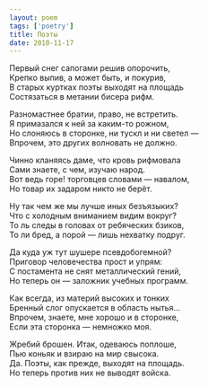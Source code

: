 ```yaml
---
layout: poem
tags: ['poetry']
title: Поэты
date: 2010-11-17
---
```


Первый снег сапогами решив опорочить,<br>
Крепко выпив, а может быть, и покурив,<br>
В старых куртках поэты выходят на площадь<br>
Состязаться в метании бисера рифм.<br>

Разномастнее братии, право, не встретить.<br>
Я примазался к ней за каким-то рожном,<br>
Но слоняюсь в сторонке, ни тускл и ни светел —<br>
Впрочем, это других волновать не должно.<br>

Чинно кланяясь даме, что кровь рифмовала<br>
Сами знаете, с чем, изучаю народ.<br>
Вот ведь горе! торговцев словами — навалом,<br>
Но товар их задаром никто не берёт.<br>

Ну так чем же мы лучше иных безъязыких?<br>
Что с холодным вниманием видим вокруг?<br>
То ль следы в головах от ребяческих бзиков,<br>
То ли бред, а порой — лишь нехватку подруг.<br>

Да куда уж тут шушере псевдобогемной?<br>
Приговор человечества прост и упрям:<br>
С постамента не снят металлический гений,<br>
Но теперь он — заложник учебных программ.<br>

Как всегда, из материй высоких и тонких<br>
Бренный слог опускается в область нытья...<br>
Впрочем, знаете, мне хорошо и в сторонке,<br>
Если эта сторонка — немножко моя.<br>

Жребий брошен. Итак, одеваюсь поплоше,<br>
Пью коньяк и взираю на мир свысока.<br>
Да. Поэты, как прежде, выходят на площадь.<br>
Но теперь против них не выводят войска.
